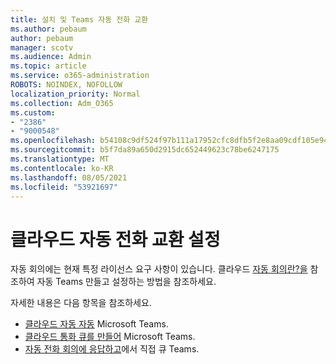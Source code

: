 ```yaml
---
title: 설치 및 Teams 자동 전화 교환
ms.author: pebaum
author: pebaum
manager: scotv
ms.audience: Admin
ms.topic: article
ms.service: o365-administration
ROBOTS: NOINDEX, NOFOLLOW
localization_priority: Normal
ms.collection: Adm_O365
ms.custom:
- "2386"
- "9000548"
ms.openlocfilehash: b54108c9df524f97b111a17952cfc8dfb5f2e8aa09cdf105e9452fcc27dc1028
ms.sourcegitcommit: b5f7da89a650d2915dc652449623c78be6247175
ms.translationtype: MT
ms.contentlocale: ko-KR
ms.lasthandoff: 08/05/2021
ms.locfileid: "53921697"
---
```

# <a name="set-up-a-cloud-auto-attendant"></a>클라우드 자동 전화 교환 설정

자동 회의에는 현재 특정 라이선스 요구 사항이 있습니다. 클라우드 [자동 회의란?을](https://docs.microsoft.com/microsoftteams/what-are-phone-system-auto-attendants) 참조하여 자동 Teams 만들고 설정하는 방법을 참조하세요. 

자세한 내용은 다음 항목을 참조하세요.

- [클라우드 자동 자동](https://docs.microsoft.com/microsoftteams/create-a-phone-system-auto-attendant) Microsoft Teams. 
- [클라우드 통화 큐를 만들어](https://docs.microsoft.com/microsoftteams/create-a-phone-system-call-queue) Microsoft Teams. 
- [자동 전화 회의에 응답하고](https://docs.microsoft.com/microsoftteams/answer-auto-attendant-and-call-queue-calls)에서 직접 큐 Teams. 